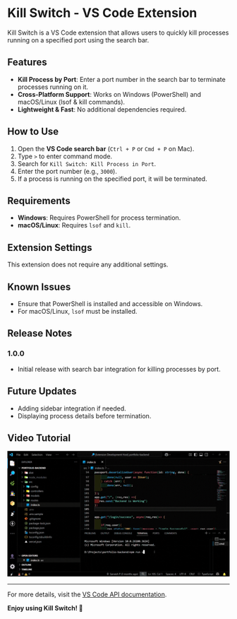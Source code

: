 # Kill Switch - VS Code Extension  

Kill Switch is a VS Code extension that allows users to quickly kill processes running on a specified port using the search bar.  

## Features  

- **Kill Process by Port**: Enter a port number in the search bar to terminate processes running on it.  
- **Cross-Platform Support**: Works on Windows (PowerShell) and macOS/Linux (lsof & kill commands).  
- **Lightweight & Fast**: No additional dependencies required.  

## How to Use  

1. Open the **VS Code search bar** (`Ctrl + P` or `Cmd + P` on Mac).  
2. Type `>` to enter command mode.  
3. Search for `Kill Switch: Kill Process in Port`.  
4. Enter the port number (e.g., `3000`).  
5. If a process is running on the specified port, it will be terminated.  

## Requirements  

- **Windows**: Requires PowerShell for process termination.  
- **macOS/Linux**: Requires `lsof` and `kill`.  

## Extension Settings  

This extension does not require any additional settings.  

## Known Issues  

- Ensure that PowerShell is installed and accessible on Windows.  
- For macOS/Linux, `lsof` must be installed.  

## Release Notes  

### 1.0.0  
- Initial release with search bar integration for killing processes by port.  

## Future Updates  

- Adding sidebar integration if needed.  
- Displaying process details before termination.  

## Video Tutorial  

![Kill Switch Tutorial](src/assets/tutorial.gif)  


---

For more details, visit the [VS Code API documentation](https://code.visualstudio.com/api/references/extension-guidelines).  

**Enjoy using Kill Switch! 🚀**  
